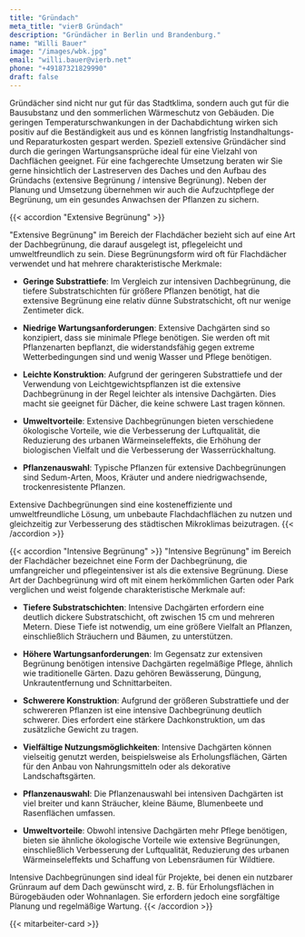 ```yaml
---
title: "Gründach"
meta_title: "vierB Gründach"
description: "Gründächer in Berlin und Brandenburg."
name: "Willi Bauer"
image: "/images/wbk.jpg"
email: "willi.bauer@vierb.net"
phone: "+49187321829990"
draft: false
---
```


Gründächer sind nicht nur gut für das Stadtklima, sondern auch gut für die Bausubstanz und den sommerlichen Wärmeschutz von Gebäuden. Die geringen Temperaturschwankungen in der Dachabdichtung wirken sich positiv auf die Beständigkeit aus und es können langfristig Instandhaltungs- und Reparaturkosten gespart werden. 
Speziell extensive Gründächer sind durch die geringen Wartungsansprüche ideal für eine Vielzahl von Dachflächen geeignet.
Für eine fachgerechte Umsetzung beraten wir Sie gerne hinsichtlich der Lastreserven des Daches und den Aufbau des Gründachs (extensive Begrünung / intensive Begrünung). Neben der Planung und Umsetzung übernehmen wir auch die Aufzuchtpflege der Begrünung, um ein gesundes Anwachsen der Pflanzen zu sichern.

{{< accordion "Extensive Begrünung" >}}

"Extensive Begrünung" im Bereich der Flachdächer bezieht sich auf eine Art der Dachbegrünung, die darauf ausgelegt ist, pflegeleicht und umweltfreundlich zu sein. Diese Begrünungsform wird oft für Flachdächer verwendet und hat mehrere charakteristische Merkmale:

- **Geringe Substrattiefe**: Im Vergleich zur intensiven Dachbegrünung, die tiefere Substratschichten für größere Pflanzen benötigt, hat die extensive Begrünung eine relativ dünne Substratschicht, oft nur wenige Zentimeter dick.

- **Niedrige Wartungsanforderungen**: Extensive Dachgärten sind so konzipiert, dass sie minimale Pflege benötigen. Sie werden oft mit Pflanzenarten bepflanzt, die widerstandsfähig gegen extreme Wetterbedingungen sind und wenig Wasser und Pflege benötigen.

- **Leichte Konstruktion**: Aufgrund der geringeren Substrattiefe und der Verwendung von Leichtgewichtspflanzen ist die extensive Dachbegrünung in der Regel leichter als intensive Dachgärten. Dies macht sie geeignet für Dächer, die keine schwere Last tragen können.

- **Umweltvorteile**: Extensive Dachbegrünungen bieten verschiedene ökologische Vorteile, wie die Verbesserung der Luftqualität, die Reduzierung des urbanen Wärmeinseleffekts, die Erhöhung der biologischen Vielfalt und die Verbesserung der Wasserrückhaltung.

- **Pflanzenauswahl**: Typische Pflanzen für extensive Dachbegrünungen sind Sedum-Arten, Moos, Kräuter und andere niedrigwachsende, trockenresistente Pflanzen.

Extensive Dachbegrünungen sind eine kosteneffiziente und umweltfreundliche Lösung, um unbebaute Flachdachflächen zu nutzen und gleichzeitig zur Verbesserung des städtischen Mikroklimas beizutragen.
{{< /accordion >}}

{{< accordion "Intensive Begrünung" >}}
"Intensive Begrünung" im Bereich der Flachdächer bezeichnet eine Form der Dachbegrünung, die umfangreicher und pflegeintensiver ist als die extensive Begrünung. Diese Art der Dachbegrünung wird oft mit einem herkömmlichen Garten oder Park verglichen und weist folgende charakteristische Merkmale auf:

- **Tiefere Substratschichten**: Intensive Dachgärten erfordern eine deutlich dickere Substratschicht, oft zwischen 15 cm und mehreren Metern. Diese Tiefe ist notwendig, um eine größere Vielfalt an Pflanzen, einschließlich Sträuchern und Bäumen, zu unterstützen.

- **Höhere Wartungsanforderungen**: Im Gegensatz zur extensiven Begrünung benötigen intensive Dachgärten regelmäßige Pflege, ähnlich wie traditionelle Gärten. Dazu gehören Bewässerung, Düngung, Unkrautentfernung und Schnittarbeiten.

- **Schwerere Konstruktion**: Aufgrund der größeren Substrattiefe und der schwereren Pflanzen ist eine intensive Dachbegrünung deutlich schwerer. Dies erfordert eine stärkere Dachkonstruktion, um das zusätzliche Gewicht zu tragen.

- **Vielfältige Nutzungsmöglichkeiten**: Intensive Dachgärten können vielseitig genutzt werden, beispielsweise als Erholungsflächen, Gärten für den Anbau von Nahrungsmitteln oder als dekorative Landschaftsgärten.

- **Pflanzenauswahl**: Die Pflanzenauswahl bei intensiven Dachgärten ist viel breiter und kann Sträucher, kleine Bäume, Blumenbeete und Rasenflächen umfassen.

- **Umweltvorteile**: Obwohl intensive Dachgärten mehr Pflege benötigen, bieten sie ähnliche ökologische Vorteile wie extensive Begrünungen, einschließlich Verbesserung der Luftqualität, Reduzierung des urbanen Wärmeinseleffekts und Schaffung von Lebensräumen für Wildtiere.

Intensive Dachbegrünungen sind ideal für Projekte, bei denen ein nutzbarer Grünraum auf dem Dach gewünscht wird, z. B. für Erholungsflächen in Bürogebäuden oder Wohnanlagen. Sie erfordern jedoch eine sorgfältige Planung und regelmäßige Wartung.
{{< /accordion >}}

{{< mitarbeiter-card >}}
